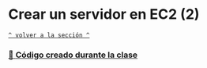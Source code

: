 # Crear un servidor en EC2 (2)

[`^ volver a la sección ^`](../)
### [ :page_facing_up: **Código creado durante la clase**](./main.tf)

